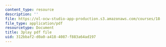 ```yaml
---
content_type: resource
description: ''
file: https://ol-ocw-studio-app-production.s3.amazonaws.com/courses/18-06sc-linear-algebra-fall-2011/312bbaf2d0a0a4184087f883a64ad197_6-wh6yvk6uc.pdf
file_type: application/pdf
resourcetype: Document
title: 3play pdf file
uid: 312bbaf2-d0a0-a418-4087-f883a64ad197
---
```

